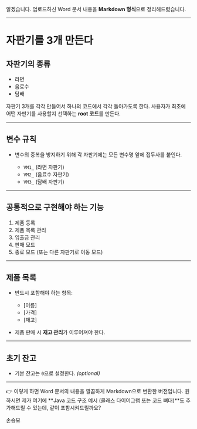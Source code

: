 알겠습니다. 업로드하신 Word 문서 내용을 **Markdown 형식**으로 정리해드렸습니다.

---

# 자판기를 3개 만든다

## 자판기의 종류

* 라면
* 음료수
* 담배

자판기 3개를 각각 만들어서 하나의 코드에서 각각 돌아가도록 한다.
사용자가 최초에 어떤 자판기를 사용할지 선택하는 **root 코드**를 만든다.

---

## 변수 규칙

* 변수의 중복을 방지하기 위해 각 자판기에는 모든 변수명 앞에 접두사를 붙인다.

  * `VM1_` (라면 자판기)
  * `VM2_` (음료수 자판기)
  * `VM3_` (담배 자판기)

---

## 공통적으로 구현해야 하는 기능

1. 제품 등록
2. 제품 목록 관리
3. 입출금 관리
4. 판매 모드
5. 종료 모드 (또는 다른 자판기로 이동 모드)

---

## 제품 목록

* 반드시 포함해야 하는 항목:

  * \[이름]
  * \[가격]
  * \[재고]

* 제품 판매 시 **재고 관리**가 이루어져야 한다.

---

## 초기 잔고

* 기본 잔고는 `0`으로 설정한다. *(optional)*

---

👉 이렇게 하면 Word 문서의 내용을 깔끔하게 Markdown으로 변환한 버전입니다.
원하시면 제가 여기에 \*\*Java 코드 구조 예시 (클래스 다이어그램 또는 코드 뼈대)\*\*도 추가해드릴 수 있는데, 같이 포함시켜드릴까요?

손승모
